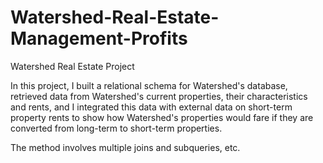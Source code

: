 # Watershed-Real-Estate-Management-Profits
Watershed Real Estate Project

In this project, I built a relational schema for Watershed's database, retrieved data from Watershed's current properties, their characteristics and rents, and I integrated this data with external data on short-term property rents to show how Watershed's properties would fare if they are converted from long-term to short-term properties. 

The method involves multiple joins and subqueries, etc.


